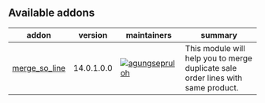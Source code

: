 [//]: # (addons)

Available addons
----------------
addon | version | maintainers | summary
--- | --- | --- | ---
[merge_so_line](merge_so_line/) | 14.0.1.0.0 | [![agungsepruloh](https://github.com/agungsepruloh.png?size=30px)](https://github.com/agungsepruloh) | This module will help you to merge duplicate sale order lines with same product.

[//]: # (end addons)
